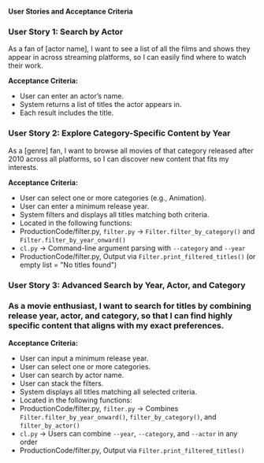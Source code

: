 **User Stories and Acceptance Criteria**

### **User Story 1: Search by Actor**  
As a fan of \[actor name\], I want to see a list of all the films and shows they appear in across streaming platforms, so I can easily find where to watch their work.

**Acceptance Criteria:**

* User can enter an actor’s name.  
* System returns a list of titles the actor appears in.  
* Each result includes the title.  

### **User Story 2: Explore Category-Specific Content by Year**

As a \[genre\] fan, I want to browse all movies of that category released after 2010 across all platforms, so I can discover new content that fits my interests.

**Acceptance Criteria:**

* User can select one or more categories (e.g., Animation).  
* User can enter a minimum release year.  
* System filters and displays all titles matching both criteria.  
* Located in the following functions:  
* ProductionCode/filter.py, `filter.py` → `Filter.filter_by_category()` and `Filter.filter_by_year_onward()`  
* `cl.py` → Command-line argument parsing with `--category` and `--year`  
* ProductionCode/filter.py, Output via `Filter.print_filtered_titles()` (or empty list \= "No titles found")

### **User Story 3: Advanced Search by Year, Actor, and Category**

### As a movie enthusiast, I want to search for titles by combining release year, actor, and category, so that I can find highly specific content that aligns with my exact preferences.

**Acceptance Criteria:**

* User can input a minimum release year.  
* User can select one or more categories.  
* User can search by actor name.  
* User can stack the filters.  
* System displays all titles matching all selected criteria.  
* Located in the following functions:  
* ProductionCode/filter.py, `filter.py` → Combines `Filter.filter_by_year_onward()`, `filter_by_category()`, and `filter_by_actor()`  
* `cl.py` → Users can combine `--year`, `--category`, and `--actor` in any order  
* ProductionCode/filter.py, Output via `Filter.print_filtered_titles()`

